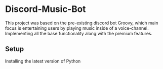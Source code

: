 # Discord-Music-Bot

This project was based on the pre-existing discord bot Groovy, 
which main focus is entertaining users by playing music inside of a voice-channel.
Implementing all the base functionality along with the premium features.

## Setup ##
  Installing the latest version of Python 
